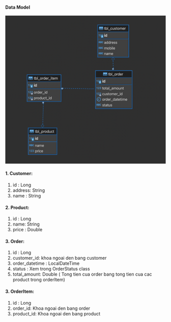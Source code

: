 #### Data Model
![Mo hinh quan he du lieu](data_model.png)

#### 1. Customer: 
1. id : Long 
2. address: String
3. name : String

#### 2. Product:
1. id : Long
2. name: String
3. price : Double

#### 3. Order:
1. id : Long
2. customer_id: khoa ngoai den bang customer 
3. order_datetime : LocalDateTime
4. status : Xem trong OrderStatus class
5. total_amount: Double ( Tong tien cua order bang tong tien cua cac product trong orderItem)
#### 3. OrderItem:
1. id : Long
2. order_id: Khoa ngoai den bang order
3. product_id: Khoa ngoai den bang product




